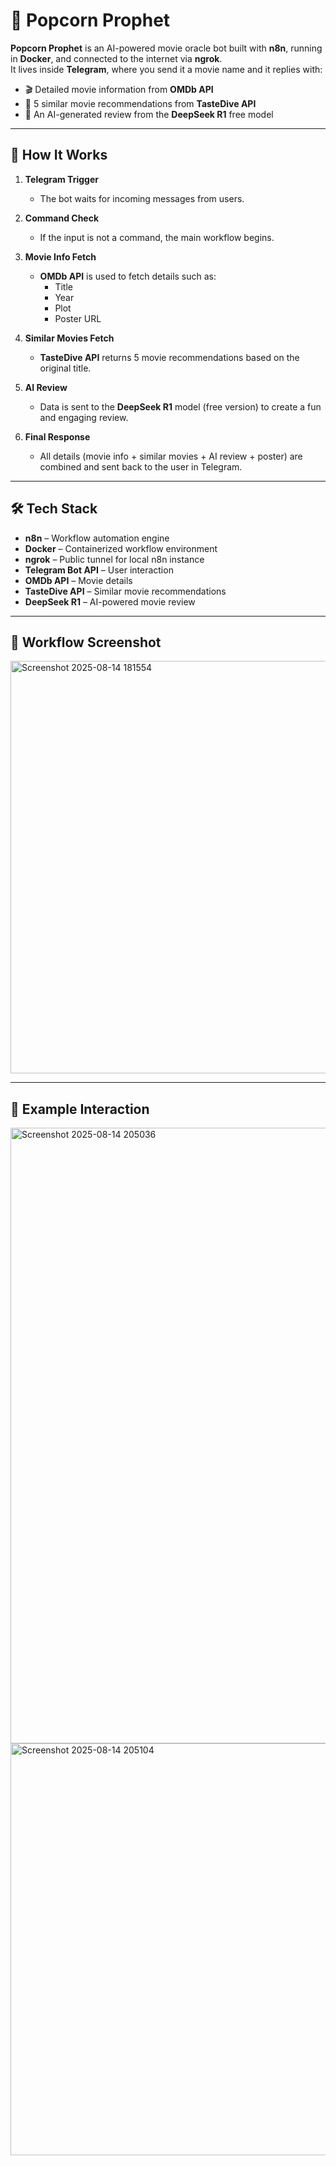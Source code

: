 # 🍿 Popcorn Prophet

**Popcorn Prophet** is an AI-powered movie oracle bot built with **n8n**, running in **Docker**, and connected to the internet via **ngrok**.  
It lives inside **Telegram**, where you send it a movie name and it replies with:

- 🎬 Detailed movie information from **OMDb API**  
- 🎥 5 similar movie recommendations from **TasteDive API**  
- 🤖 An AI-generated review from the **DeepSeek R1** free model  

---

## 🚀 How It Works

1. **Telegram Trigger**  
   - The bot waits for incoming messages from users.

2. **Command Check**  
   - If the input is not a command, the main workflow begins.

3. **Movie Info Fetch**  
   - **OMDb API** is used to fetch details such as:
     - Title  
     - Year  
     - Plot  
     - Poster URL  

4. **Similar Movies Fetch**  
   - **TasteDive API** returns 5 movie recommendations based on the original title.

5. **AI Review**  
   - Data is sent to the **DeepSeek R1** model (free version) to create a fun and engaging review.

6. **Final Response**  
   - All details (movie info + similar movies + AI review + poster) are combined and sent back to the user in Telegram.

---

## 🛠️ Tech Stack

- **n8n** – Workflow automation engine  
- **Docker** – Containerized workflow environment  
- **ngrok** – Public tunnel for local n8n instance  
- **Telegram Bot API** – User interaction  
- **OMDb API** – Movie details  
- **TasteDive API** – Similar movie recommendations  
- **DeepSeek R1** – AI-powered movie review  

---

## 📸 Workflow Screenshot

<img width="1257" height="660" alt="Screenshot 2025-08-14 181554" src="https://github.com/user-attachments/assets/1973d4c6-78ce-4e64-8312-29a0a91ab27d" />

---

## 💬 Example Interaction

<img width="643" height="985" alt="Screenshot 2025-08-14 205036" src="https://github.com/user-attachments/assets/0987100b-9da4-43fe-a916-9df87c24d6c4" />

<img width="638" height="659" alt="Screenshot 2025-08-14 205104" src="https://github.com/user-attachments/assets/072cdfea-0477-4911-9f94-af5365874af6" />



